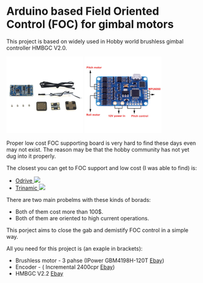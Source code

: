 # Arduino based Field Oriented Control (FOC) for gimbal motors

This project is based on widely used in Hobby world brushless gimbal controller HMBGC V2.0. 
<p>
	<img src="./Images/ebay.jpg" height="200px">
	<img src="./Images/ebay2.jpg" height="200px">
</p>

Proper low cost FOC supporting board is very hard to find these days even may not exist. The reason may be that the hobby community has not yet dug into it properly.

The closest you can get to FOC support and low cost (I was able to find) is:
- [Odrive   ![](https://static1.squarespace.com/static/58aff26de4fcb53b5efd2f02/t/5c2c766921c67c143049cbd3/1546417803031/?format=1200w)](https://odriverobotics.com/)
- [Trinamic   ![](http://i3.ytimg.com/vi/g2BHEdvW9bU/maxresdefault.jpg)](https://www.youtube.com/watch?v=g2BHEdvW9bU)

There are two main probelms with these kinds of borads:
- Both of them cost more than 100$. 
- Both of them are oriented to high current operations.

This porject aims to close the gab and demistify FOC control in a simple way. 

All you need for this project is (an exaple in brackets):
 - Brushless motor - 3 pahse    (IPower GBM4198H-120T [Ebay](https://www.ebay.com/itm/iPower-Gimbal-Brushless-Motor-GBM4108H-120T-for-5N-7N-GH2-ILDC-Aerial-photo-FPV/252025852824?hash=item3aade95398:g:q94AAOSwPcVVo571:rk:2:pf:1&frcectupt=true))
 - Encoder - ( Incremental 2400cpr [Ebay](https://www.ebay.com/itm/600P-R-Photoelectric-Incremental-Rotary-Encoder-5V-24V-AB-2-Phases-Shaft-6mm-New/173145939999?epid=19011022356&hash=item28504d601f:g:PZsAAOSwdx1aKQU-:rk:1:pf:1))
 - HMBGC V2.2 [Ebay](https://www.ebay.com/itm/HMBGC-V2-0-3-Axle-Gimbal-Controller-Control-Plate-Board-Module-with-Sensor/351497840990?hash=item51d6e7695e:g:BAsAAOSw0QFXBxrZ:rk:1:pf:1)

